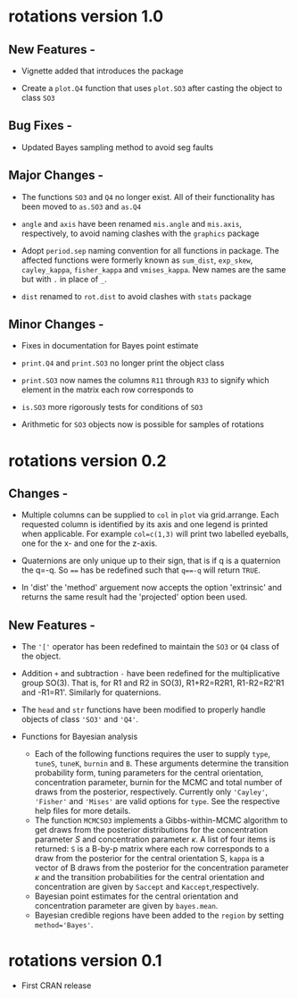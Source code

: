 rotations version 1.0
===================================================================


New Features - 
-------------------------------------------------------------------

* Vignette added that introduces the package

* Create a `plot.Q4` function that uses `plot.SO3` after casting the object to class `SO3`

Bug Fixes -
-------------------------------------------------------------------
* Updated Bayes sampling method to avoid seg faults

Major Changes -
-------------------------------------------------------------------

* The functions `SO3` and `Q4` no longer exist.  All of their functionality has been moved to `as.SO3` and `as.Q4`


* `angle` and `axis` have been renamed `mis.angle` and `mis.axis`, respectively, to avoid naming clashes with the `graphics` package

* Adopt `period.sep` naming convention for all functions in package.  The affected functions were formerly known as `sum_dist`, `exp_skew`, `cayley_kappa`, `fisher_kappa` and `vmises_kappa`.  New names are the same but with `.` in place of `_`.

* `dist` renamed to `rot.dist` to avoid clashes with `stats` package

Minor Changes -
-------------------------------------------------------------------
* Fixes in documentation for Bayes point estimate

* `print.Q4` and `print.SO3` no longer print the object class

* `print.SO3` now names the columns `R11` through `R33` to signify which element in the matrix each row corresponds to

* `is.SO3` more rigorously tests for conditions of `SO3`

* Arithmetic for `SO3` objects now is possible for samples of rotations



rotations version 0.2
===================================================================

Changes -
-------------------------------------------------------------------
* Multiple columns can be supplied to `col` in `plot` via grid.arrange.  Each requested column is identified by its axis and one legend is printed when applicable.  For example `col=c(1,3)` will print two labelled eyeballs, one for the x- and one for the z-axis.

* Quaternions are only unique up to their sign, that is if q is a quaternion the q=-q.  So `==` has be redefined such that `q==-q` will return `TRUE`.

* In 'dist' the 'method' arguement now accepts the option 'extrinsic' and returns the same result had the 'projected' option been used.

New Features -
-------------------------------------------------------------------
* The `'['` operator has been redefined to maintain the `SO3` or `Q4` class of the object.

* Addition `+` and subtraction `-` have been redefined for the multiplicative group SO(3).  That is, for R1 and R2 in SO(3), R1+R2=R2R1, R1-R2=R2'R1 and -R1=R1'.  Similarly for quaternions.

* The `head` and `str` functions have been modified to properly handle objects of class `'SO3'` and `'Q4'`.

* Functions for Bayesian analysis
  * Each of the following functions requires the user to supply `type`, `tuneS`, `tuneK`, `burnin` and `B`.  These arguments  determine the transition probability form, tuning parameters for the central orientation, concentration parameter, burnin for the MCMC and total number of draws from the posterior, respectively.  Currently only `'Cayley'`, `'Fisher'` and `'Mises'` are valid options for `type`.  See the respective help files for more details.
  * The function `MCMCSO3` implements a Gibbs-within-MCMC algorithm to get draws from the posterior distributions for the concentration parameter $S$ and concentration parameter $\kappa$.  A list of four items is returned: `S` is a B-by-p matrix where each row corresponds to a draw from the posterior for the central orientation S, `kappa` is a vector of B draws from the posterior for the concentration parameter $\kappa$ and the transition probabilities for the central orientation and concentration are given by `Saccept` and `Kaccept`,respectively.
  * Bayesian point estimates for the central orientation and concentration parameter are given by `bayes.mean`.
  * Bayesian credible regions have been added to the `region` by setting `method='Bayes'`. 


rotations version 0.1
===================================================================
* First CRAN release